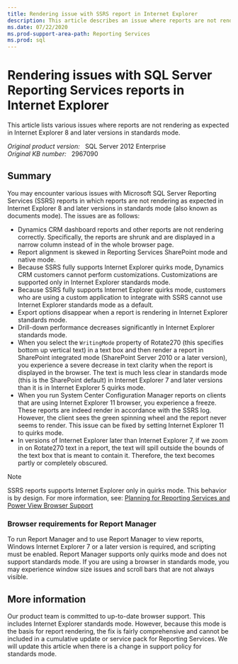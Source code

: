 ```yaml
---
title: Rendering issue with SSRS report in Internet Explorer
description: This article describes an issue where reports are not rendering as expected in Internet Explorer 8 and later versions in standards mode.
ms.date: 07/22/2020
ms.prod-support-area-path: Reporting Services
ms.prod: sql
---
```

# Rendering issues with SQL Server Reporting Services reports in Internet Explorer

This article lists various issues where reports are not rendering as expected in Internet Explorer 8 and later versions in standards mode.

_Original product version:_ &nbsp; SQL Server 2012 Enterprise  
_Original KB number:_ &nbsp; 2967090

## Summary

You may encounter various issues with Microsoft SQL Server Reporting Services (SSRS) reports in which reports are not rendering as expected in Internet Explorer 8 and later versions in standards mode (also known as documents mode). The issues are as follows:

- Dynamics CRM dashboard reports and other reports are not rendering correctly. Specifically, the reports are shrunk and are displayed in a narrow column instead of in the whole browser page.
- Report alignment is skewed in Reporting Services SharePoint mode and native mode.
- Because SSRS fully supports Internet Explorer quirks mode, Dynamics CRM customers cannot perform customizations. Customizations are supported only in Internet Explorer standards mode.
- Because SSRS fully supports Internet Explorer quirks mode, customers who are using a custom application to integrate with SSRS cannot use Internet Explorer standards mode as a default.
- Export options disappear when a report is rendering in Internet Explorer standards mode.
- Drill-down performance decreases significantly in Internet Explorer standards mode.
- When you select the `WritingMode` property of Rotate270 (this specifies bottom up vertical text) in a text box and then render a report in SharePoint integrated mode (SharePoint Server 2010 or a later version), you experience a severe decrease in text clarity when the report is displayed in the browser. The text is much less clear in standards mode (this is the SharePoint default) in Internet Explorer 7 and later versions than it is in Internet Explorer 5 quirks mode.
- When you run System Center Configuration Manager reports on clients that are using Internet Explorer 11 browser, you experience a freeze. These reports are indeed render in accordance with the SSRS log. However, the client sees the green spinning wheel and the report never seems to render. This issue can be fixed by setting Internet Explorer 11 to quirks mode.
- In versions of Internet Explorer later than Internet Explorer 7, if we zoom in on Rotate270 text in a report, the text will spill outside the bounds of the text box that is meant to contain it. Therefore, the text becomes partly or completely obscured.

> [!NOTE]
> SSRS reports supports Internet Explorer only in quirks mode. This behavior is by design. For more information, see: [Planning for Reporting Services and Power View Browser Support](/previous-versions/sql/sql-server-2012/ms156511(v=sql.110))  

### Browser requirements for Report Manager

To run Report Manager and to use Report Manager to view reports, Windows Internet Explorer 7 or a later version is required, and scripting must be enabled. Report Manager supports only quirks mode and does not support standards mode. If you are using a browser in standards mode, you may experience window size issues and scroll bars that are not always visible.

## More information

Our product team is committed to up-to-date browser support. This includes Internet Explorer standards mode. However, because this mode is the basis for report rendering, the fix is fairly comprehensive and cannot be included in a cumulative update or service pack for Reporting Services. We will update this article when there is a change in support policy for standards mode.
